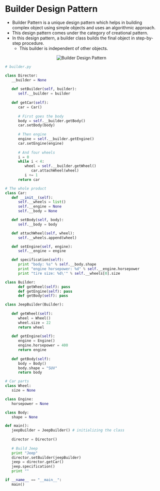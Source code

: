 # Builder Design Pattern
* Builder Pattern is a unique design pattern which helps in building complex object using simple objects and uses an algorithmic approach.
* This design pattern comes under the category of creational pattern.
* In this design pattern, a builder class builds the final object in step-by-step procedure.
    * This builder is independent of other objects.

<p align="center"><img src="https://i.imgur.com/EdOZcgd.gif" alt="Builder Design Pattern"></p>

```python
# builder.py

class Director:
   __builder = None
   
   def setBuilder(self, builder):
      self.__builder = builder
   
   def getCar(self):
      car = Car()
      
      # First goes the body
      body = self.__builder.getBody()
      car.setBody(body)
      
      # Then engine
      engine = self.__builder.getEngine()
      car.setEngine(engine)
      
      # And four wheels
      i = 0
      while i < 4:
         wheel = self.__builder.getWheel()
			car.attachWheel(wheel)
         i += 1
      return car

# The whole product
class Car:
   def __init__(self):
      self.__wheels = list()
      self.__engine = None
      self.__body = None

   def setBody(self, body):
      self.__body = body

   def attachWheel(self, wheel):
      self.__wheels.append(wheel)

   def setEngine(self, engine):
      self.__engine = engine

   def specification(self):
      print "body: %s" % self.__body.shape
      print "engine horsepower: %d" % self.__engine.horsepower
      print "tire size: %d\'" % self.__wheels[0].size

class Builder:
      def getWheel(self): pass
      def getEngine(self): pass
      def getBody(self): pass

class JeepBuilder(Builder):
   
   def getWheel(self):
      wheel = Wheel()
      wheel.size = 22
      return wheel
   
   def getEngine(self):
      engine = Engine()
      engine.horsepower = 400
      return engine
   
   def getBody(self):
      body = Body()
      body.shape = "SUV"
      return body

# Car parts
class Wheel:
   size = None

class Engine:
   horsepower = None

class Body:
   shape = None

def main():
   jeepBuilder = JeepBuilder() # initializing the class
   
   director = Director()
   
   # Build Jeep
   print "Jeep"
   director.setBuilder(jeepBuilder)
   jeep = director.getCar()
   jeep.specification()
   print ""

if __name__ == "__main__":
   main()
```